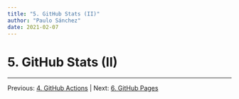 ```yaml
---
title: "5. GitHub Stats (II)"
author: "Paulo Sánchez"
date: 2021-02-07
---
```


# 5. GitHub Stats (II)

***

Previous: [4. GitHub Actions](https://erlete.github.io/github-customization-guide/guides/actions-guide.html) | Next: [6. GitHub Pages](https://erlete.github.io/github-customization-guide/guides/pages-guide.html)
